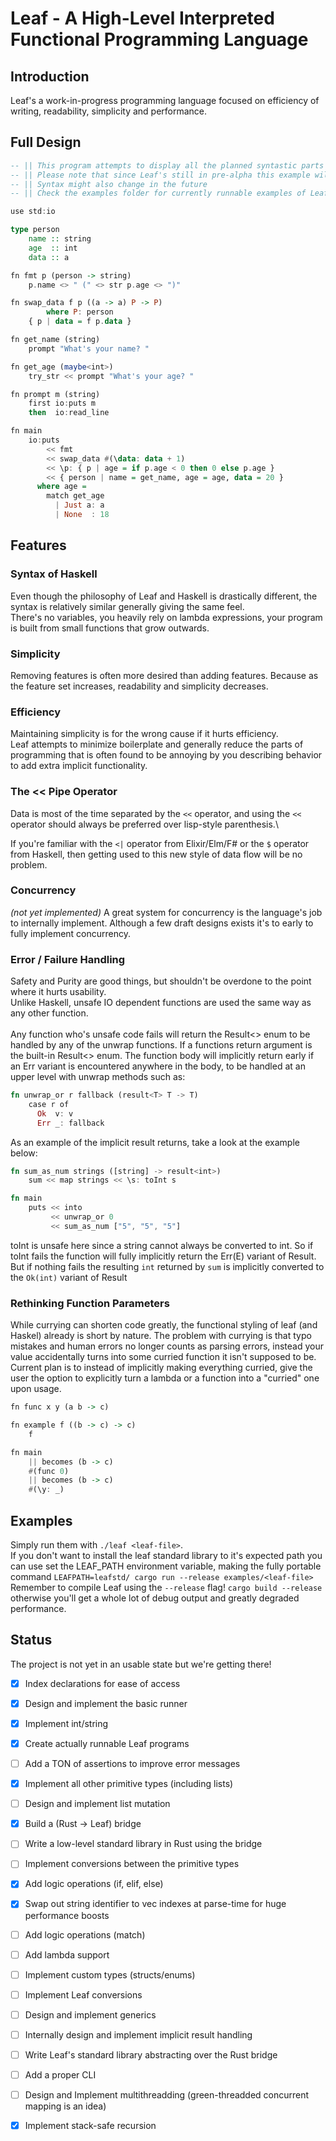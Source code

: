 # Leaf - A High-Level Interpreted Functional Programming Language

## Introduction
Leaf's a work-in-progress programming language focused on efficiency of writing, readability, simplicity and performance.

## Full Design
```haskell
-- || This program attempts to display all the planned syntastic parts of the language
-- || Please note that since Leaf's still in pre-alpha this example will *NOT RUN*
-- || Syntax might also change in the future
-- || Check the examples folder for currently runnable examples of Leaf

use std:io

type person
    name :: string
    age  :: int
    data :: a

fn fmt p (person -> string)
    p.name <> " (" <> str p.age <> ")"

fn swap_data f p ((a -> a) P -> P)
        where P: person
    { p | data = f p.data }

fn get_name (string)
    prompt "What's your name? "

fn get_age (maybe<int>)
    try_str << prompt "What's your age? "

fn prompt m (string)
    first io:puts m
    then  io:read_line

fn main
    io:puts
        << fmt 
        << swap_data #(\data: data + 1)
        << \p: { p | age = if p.age < 0 then 0 else p.age }
        << { person | name = get_name, age = age, data = 20 }
      where age = 
        match get_age 
          | Just a: a
          | None  : 18
```

## Features

### Syntax of Haskell
Even though the philosophy of Leaf and Haskell is drastically different, the syntax is relatively similar generally giving the same feel.\
There's no variables, you heavily rely on lambda expressions, your program is built from small functions that grow outwards. 

### Simplicity 
Removing features is often more desired than adding features. Because as the feature set increases, readability and simplicity decreases.

### Efficiency
Maintaining simplicity is for the wrong cause if it hurts efficiency.\
Leaf attempts to minimize boilerplate and generally reduce the parts of programming that is often found to be annoying by you describing behavior to add extra implicit functionality.

### The << Pipe Operator
Data is most of the time separated by the `<<` operator, and using the `<<` operator should always be preferred over lisp-style parenthesis.\

If you're familiar with the `<|` operator from Elixir/Elm/F# or the `$` operator from Haskell, then getting used to this new style of data flow will be no problem. 

### Concurrency
*(not yet implemented)*
A great system for concurrency is the language's job to internally implement. Although a few draft designs exists it's to early to fully implement concurrency. 

### Error / Failure Handling
Safety and Purity are good things, but shouldn't be overdone to the point where it hurts usability.\
Unlike Haskell, unsafe IO dependent functions are used the same way as any other function. \
\
Any function who's unsafe code fails will return the Result<> enum to be handled by any of the unwrap functions. If a functions return argument is the built-in Result<> enum. The function body will implicitly return early if an Err variant is encountered anywhere in the body, to be handled at an upper level with unwrap methods such as:
```rust
fn unwrap_or r fallback (result<T> T -> T)
    case r of
      Ok  v: v
      Err _: fallback
```

As an example of the implicit result returns, take a look at the example below:

```rust
fn sum_as_num strings ([string] -> result<int>)
    sum << map strings << \s: toInt s

fn main
    puts << into
         << unwrap_or 0
         << sum_as_num ["5", "5", "5"]
```
toInt is unsafe here since a string cannot always be converted to int. So if toInt fails the function will fully implicitly return the Err(E) variant of Result. But if nothing fails the resulting `int` returned by `sum` is implicitly converted to the `Ok(int)` variant of Result

### Rethinking Function Parameters
While currying can shorten code greatly, the functional styling of leaf (and Haskel) already is short by nature. The problem with currying is that typo mistakes and human errors no longer counts as parsing errors, instead your value accidentally turns into some curried function it isn't supposed to be.
Current plan is to instead of implicitly making everything curried, give the user the option to explicitly turn a lambda or a function into a "curried" one upon usage. 
```haskell
fn func x y (a b -> c)

fn example f ((b -> c) -> c)
    f

fn main
    || becomes (b -> c)
    #(func 0) 
    || becomes (b -> c)
    #(\y: _)
```

## Examples

Simply run them with `./leaf <leaf-file>`. \
If you don't want to install the leaf standard library to it's expected path you can use set the LEAF_PATH environment variable, making the fully portable command `LEAFPATH=leafstd/ cargo run --release examples/<leaf-file>` \
Remember to compile Leaf using the `--release` flag! `cargo build --release` otherwise you'll get a whole lot of debug output and greatly degraded performance. 

## Status

The project is not yet in an usable state but we're getting there! 

 - [x] Index declarations for ease of access
 - [x] Design and implement the basic runner
 - [x] Implement int/string
 - [x] Create actually runnable Leaf programs
 - [ ] Add a TON of assertions to improve error messages
 - [x] Implement all other primitive types (including lists)
 - [ ] Design and implement list mutation
 - [x] Build a (Rust -> Leaf) bridge
 - [ ] Write a low-level standard library in Rust using the bridge
 - [ ] Implement conversions between the primitive types
 - [x] Add logic operations (if, elif, else)
 - [x] Swap out string identifier to vec indexes at parse-time for huge performance boosts
 - [ ] Add logic operations (match)
 - [ ] Add lambda support
 - [ ] Implement custom types (structs/enums)
 - [ ] Implement Leaf conversions
 - [ ] Design and implement generics
 - [ ] Internally design and implement implicit result handling
 - [ ] Write Leaf's standard library abstracting over the Rust bridge
 - [ ] Add a proper CLI
 - [ ] Design and Implement multithreadding (green-threadded concurrent mapping is an idea)
 - [x] Implement stack-safe recursion

